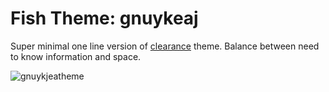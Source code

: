 # Fish Theme: gnuykeaj

Super minimal one line version of [clearance](https://github.com/bpinto/oh-my-fish/tree/master/themes/clearance) theme. Balance between need to know information and space.

![gnuykjeatheme](https://raw.githubusercontent.com/andyklimczak/oh-my-fish/master/themes/gnuykeaj/gnukeaj-preview.pn://raw.githubusercontent.com/andyklimczak/oh-my-fish/master/themes/gnuykeaj/gnukeaj-preview.png)

